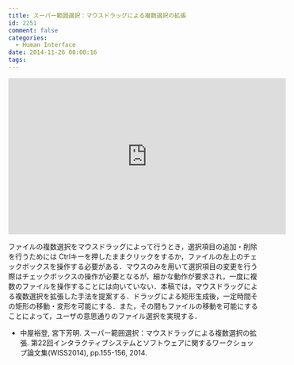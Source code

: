 ```yaml
---
title: スーパー範囲選択：マウスドラッグによる複数選択の拡張
id: 2251
comment: false
categories:
  - Human Interface
date: 2014-11-26 00:00:16
tags:
---
```



<iframe width="560" height="315" src="https://www.youtube.com/embed/fl7HJxUNt0o" frameborder="0" allowfullscreen></iframe>


ファイルの複数選択をマウスドラッグによって行うとき，選択項目の追加・削除を行うためには Ctrlキーを押したままクリックをするか，ファイルの左上のチェックボックスを操作する必要がある．マウスのみを用いて選択項目の変更を行う際はチェックボックスの操作が必要となるが，細かな動作が要求され，一度に複数のファイルを操作することには向いていない．本稿では，マウスドラッグによる複数選択を拡張した手法を提案する．ドラッグによる矩形生成後，一定時間その矩形の移動・変形を可能にする．また，その間もファイルの移動を可能にすることによって，ユーザの意思通りのファイル選択を実現する．

*   中屋裕登, 宮下芳明. スーパー範囲選択：マウスドラッグによる複数選択の拡張. 第22回インタラクティブシステムとソフトウェアに関するワークショップ論文集(WISS2014), pp.155-156, 2014.
